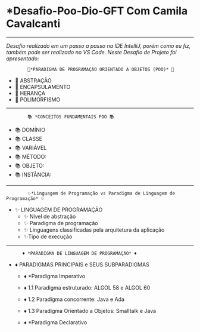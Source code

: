 # *Desafio-Poo-Dio-GFT Com Camila Cavalcanti
****************************************************************

*Desafio realizado em um passo a passo na IDE IntelliJ, porém como eu fiz, também pode ser realizado no VS Code. Neste Desafio de Projeto foi apresentado:*

            📝*PARADIGMA DE PROGRAMAÇÃO ORIENTADO A OBJETOS (POO)* 📝
*   📝 ABSTRAÇÃO
*   📝 ENCAPSULAMENTO
*   📝 HERANÇA
*   📝 POLIMORFISMO

*****************************************************************
            📚 *CONCEITOS FUNDAMENTAIS POO 📚

* 📚 DOMÍNIO
* 📚 CLASSE
* 📚 VARIÁVEL
* 📚 MÉTODO:
* 📚 OBJETO:
* 📚 INSTÂNCIA:

*****************************************************************
            ✨*Linguagem de Programação vs Paradigma de Linguagem de Programação* ✨

* ✨ LINGUAGEM DE PROGRAMAÇÃO
  * ✨ Nível de abstração
  * ✨ Paradigma de programação
  * ✨ Linguagens classificadas pela arquitetura da aplicação
  * ✨Tipo de execução

*****************************************************************
          ♦ *PARADIGMA DE LINGUAGEM DE PROGRAMAÇÃO* ♦
          
* ♦ PARADIGMAS PRINCIPAIS e SEUS SUBPARADIGMAS
    * ♦ *Paradigma Imperativo
    * ♦ 1.1 Paradigma estruturado: ALGOL 58 e ALGOL 60
    * ♦ 1.2 Paradigma concorrente: Java e Ada
    * ♦ 1.3 Paradigma Orientado a Objetos: Smalltalk e Java

    * ♦ *Paradigma Declarativo

